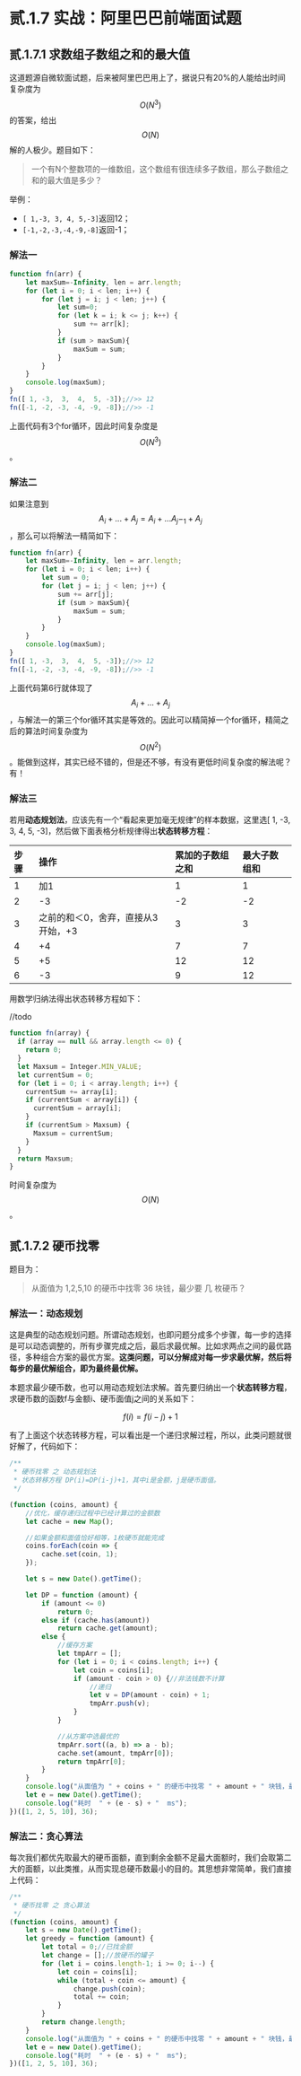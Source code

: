 # 贰.1.7 实战：阿里巴巴前端面试题

## 贰.1.7.1 求数组子数组之和的最大值

这道题源自微软面试题，后来被阿里巴巴用上了，据说只有20%的人能给出时间复杂度为 $$O(N^3)$$ 的答案，给出 $$O(N)$$ 解的人极少。题目如下：

> 一个有N个整数项的一维数组，这个数组有很连续多子数组，那么子数组之和的最大值是多少？

举例：

* `[ 1,-3, 3, 4, 5,-3]`返回12；
* `[-1,-2,-3,-4,-9,-8]`返回-1；

### 解法一

```javascript
function fn(arr) {
    let maxSum=-Infinity, len = arr.length;
    for (let i = 0; i < len; i++) {
        for (let j = i; j < len; j++) {
            let sum=0;
            for (let k = i; k <= j; k++) {
                sum += arr[k];
            }
            if (sum > maxSum){
                maxSum = sum;
            }
        }
    }
    console.log(maxSum);
}
fn([ 1, -3,  3,  4,  5, -3]);//>> 12
fn([-1, -2, -3, -4, -9, -8]);//>> -1
```

上面代码有3个for循环，因此时间复杂度是 $$O(N^3)$$ 。

### 解法二

如果注意到 $$A_i+...+A_j=A_i+...A_j-_1+A_j$$ ，那么可以将解法一精简如下：

```javascript
function fn(arr) {
    let maxSum=-Infinity, len = arr.length;
    for (let i = 0; i < len; i++) {
        let sum = 0;
        for (let j = i; j < len; j++) {
            sum += arr[j];
            if (sum > maxSum){
                maxSum = sum;
            }
        }
    }
    console.log(maxSum);
}
fn([ 1, -3,  3,  4,  5, -3]);//>> 12
fn([-1, -2, -3, -4, -9, -8]);//>> -1
```

上面代码第6行就体现了 $$A_i+...+A_j$$ ，与解法一的第三个for循环其实是等效的。因此可以精简掉一个for循环，精简之后的算法时间复杂度为 $$O(N^2)$$ 。能做到这样，其实已经不错的，但是还不够，有没有更低时间复杂度的解法呢？有！

### 解法三

若用**动态规划法**，应该先有一个“看起来更加毫无规律”的样本数据，这里选\[ 1, -3, 3, 4, 5, -3\]，然后做下面表格分析规律得出**状态转移方程**：

| 步骤 | 操作 | 累加的子数组之和 | 最大子数组和 |
| :--- | :--- | :--- | :--- |
| 1 | 加1 | 1 | 1 |
| 2 | -3 | -2 | -2 |
| 3 | 之前的和＜0，舍弃，直接从3开始，+3 | 3 | 3 |
| 4 | +4 | 7 | 7 |
| 5 | +5 | 12 | 12 |
| 6 | -3 | 9 | 12 |

用数学归纳法得出状态转移方程如下：

 //todo

```javascript
function fn(array) {
  if (array == null && array.length <= 0) {
    return 0;
  }
  let Maxsum = Integer.MIN_VALUE;
  let currentSum = 0;
  for (let i = 0; i < array.length; i++) {
    currentSum += array[i];
    if (currentSum < array[i]) {
      currentSum = array[i];
    }
    if (currentSum > Maxsum) {
      Maxsum = currentSum;
    }
  }
  return Maxsum;
}
```

时间复杂度为 $$O(N)$$ 。

## 贰.1.7.2 硬币找零

题目为：

> 从面值为 1,2,5,10 的硬币中找零 36 块钱，最少要 几 枚硬币？

### 解法一：动态规划

这是典型的动态规划问题。所谓动态规划，也即问题分成多个步骤，每一步的选择是可以动态调整的，所有步骤完成之后，最后求最优解。比如求两点之间的最优路径，多种组合方案的最优方案。**这类问题，可以分解成对每一步求最优解，然后将每步的最优解组合，即为最终最优解。**

本题求最少硬币数，也可以用动态规划法求解。首先要归纳出一个**状态转移方程**，求硬币数的函数f与金额i、硬币面值j之间的关系如下：

$$
f(i)=f(i-j)+1
$$

有了上面这个状态转移方程，可以看出是一个递归求解过程，所以，此类问题就很好解了，代码如下：

```javascript
/**
 * 硬币找零 之 动态规划法
 * 状态转移方程 DP(i)=DP(i-j)+1，其中i是金额，j是硬币面值。
 */

(function (coins, amount) {
    //优化，缓存递归过程中已经计算过的金额数
    let cache = new Map();

    //如果金额和面值恰好相等，1枚硬币就能完成
    coins.forEach(coin => {
        cache.set(coin, 1);
    });

    let s = new Date().getTime();

    let DP = function (amount) {
        if (amount <= 0)
            return 0;
        else if (cache.has(amount))
            return cache.get(amount);
        else {
            //缓存方案
            let tmpArr = [];
            for (let i = 0; i < coins.length; i++) {
                let coin = coins[i];
                if (amount - coin > 0) {//非法钱数不计算
                    //递归
                    let v = DP(amount - coin) + 1;
                    tmpArr.push(v);
                }
            }

            //从方案中选最优的
            tmpArr.sort((a, b) => a - b);
            cache.set(amount, tmpArr[0]);
            return tmpArr[0];
        }
    }
    console.log("从面值为 " + coins + " 的硬币中找零 " + amount + " 块钱，最少要 " + DP(amount) + " 枚硬币");
    let e = new Date().getTime();
    console.log("耗时  " + (e - s) + "  ms");
})([1, 2, 5, 10], 36);
```

### 解法二：贪心算法

每次我们都优先取最大的硬币面额，直到剩余金额不足最大面额时，我们会取第二大的面额，以此类推，从而实现总硬币数最小的目的。其思想非常简单，我们直接上代码：

```javascript
/**
 * 硬币找零 之 贪心算法
 */
(function (coins, amount) {
    let s = new Date().getTime();
    let greedy = function (amount) {
        let total = 0;//已找金额
        let change = [];//放硬币的罐子
        for (let i = coins.length-1; i >= 0; i--) {
            let coin = coins[i];
            while (total + coin <= amount) {
                change.push(coin);
                total += coin;
            }
        }
        return change.length;
    }
    console.log("从面值为 " + coins + " 的硬币中找零 " + amount + " 块钱，最少要 " + greedy(amount) + " 枚硬币");
    let e = new Date().getTime();
    console.log("耗时  " + (e - s) + "  ms");
})([1, 2, 5, 10], 36);
```



